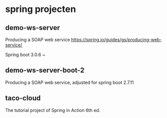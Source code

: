 # spring projecten

## demo-ws-server
Producing a SOAP web service
https://spring.io/guides/gs/producing-web-service/

Spring boot 3.0.6
~
## demo-ws-server-boot-2
Producing a SOAP web service, adjusted for spring boot 2.7.11

## taco-cloud
The tutorial project of Spring in Action 6th ed.